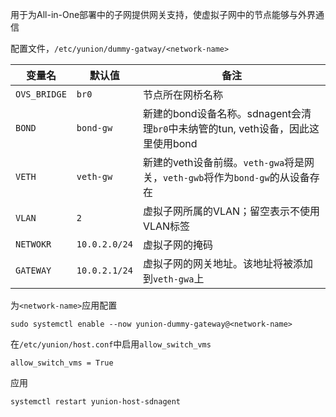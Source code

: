 用于为All-in-One部署中的子网提供网关支持，使虚拟子网中的节点能够与外界通信

配置文件，`/etc/yunion/dummy-gatway/<network-name>`

| 变量名  | 默认值 | 备注 |
| ------- | ------ | ---- |
| `OVS_BRIDGE`  | `br0`  |  节点所在网桥名称  |
| `BOND`  | `bond-gw`  |  新建的bond设备名称。sdnagent会清理`br0`中未纳管的tun, veth设备，因此这里使用bond  |
| `VETH`  | `veth-gw`  |  新建的veth设备前缀。`veth-gwa`将是网关，`veth-gwb`将作为`bond-gw`的从设备存在  |
| `VLAN`  | `2`  |  虚拟子网所属的VLAN；留空表示不使用VLAN标签  |
| `NETWOKR`  | `10.0.2.0/24`  |  虚拟子网的掩码 |
| `GATEWAY`  | `10.0.2.1/24`  |  虚拟子网的网关地址。该地址将被添加到`veth-gwa`上 |

为`<network-name>`应用配置

	sudo systemctl enable --now yunion-dummy-gateway@<network-name>

在`/etc/yunion/host.conf`中启用`allow_switch_vms`

	allow_switch_vms = True

应用

	systemctl restart yunion-host-sdnagent
